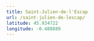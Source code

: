 ```yaml
---
title: Saint-Julien-de-l'Escap
url: /saint-julien-de-lescap/
latitude: 45.934722
longitude: -0.488889
---
```


